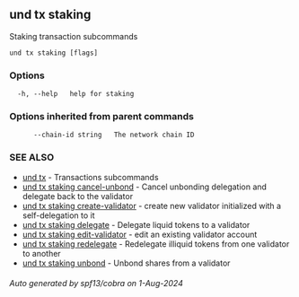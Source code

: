 ## und tx staking

Staking transaction subcommands

```
und tx staking [flags]
```

### Options

```
  -h, --help   help for staking
```

### Options inherited from parent commands

```
      --chain-id string   The network chain ID
```

### SEE ALSO

* [und tx](und_tx.md)	 - Transactions subcommands
* [und tx staking cancel-unbond](und_tx_staking_cancel-unbond.md)	 - Cancel unbonding delegation and delegate back to the validator
* [und tx staking create-validator](und_tx_staking_create-validator.md)	 - create new validator initialized with a self-delegation to it
* [und tx staking delegate](und_tx_staking_delegate.md)	 - Delegate liquid tokens to a validator
* [und tx staking edit-validator](und_tx_staking_edit-validator.md)	 - edit an existing validator account
* [und tx staking redelegate](und_tx_staking_redelegate.md)	 - Redelegate illiquid tokens from one validator to another
* [und tx staking unbond](und_tx_staking_unbond.md)	 - Unbond shares from a validator

###### Auto generated by spf13/cobra on 1-Aug-2024
